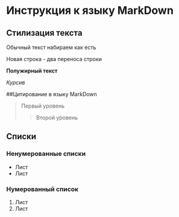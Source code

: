 # Инструкция к языку MarkDown

## Стилизация текста
Обычный текст набираем как есть

Новая строка - два переноса строки

**Полужирный текст**

*Курсив*

##Цитирование в языку MarkDown
> Первый уровень
>> Второй уровень

## Списки
### Ненумерованные списки
* Лист
* Лист

### Нумерованный список
1. Лист
2. Лист